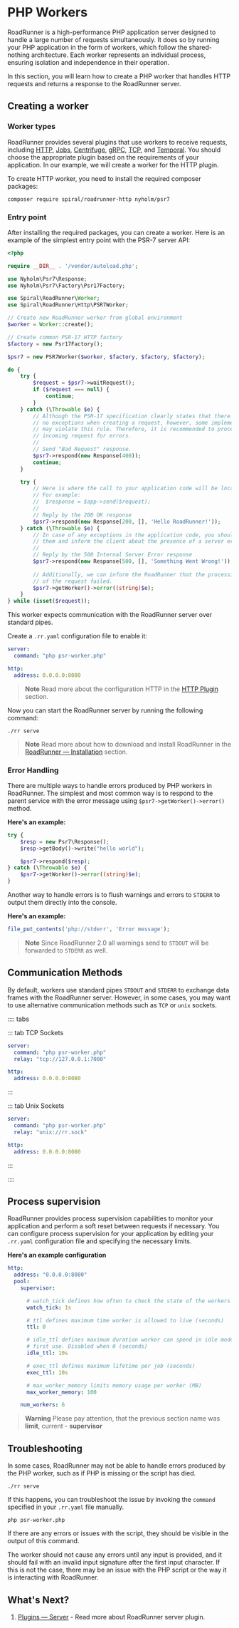 # PHP Workers

RoadRunner is a high-performance PHP application server designed to handle a large number of requests simultaneously. It
does so by running your PHP application in the form of workers, which follow the shared-nothing architecture. Each
worker represents an individual process, ensuring isolation and independence in their operation.

In this section, you will learn how to create a PHP worker that handles HTTP requests and returns a response to the
RoadRunner server.

## Creating a worker

### Worker types

RoadRunner provides several plugins that use workers to receive requests,
including [HTTP](https://github.com/roadrunner-php/http), [Jobs](https://github.com/roadrunner-php/jobs),
[Centrifuge](https://github.com/roadrunner-php/centrifugo), [gRPC](https://github.com/roadrunner-php/grpc),
[TCP](https://github.com/roadrunner-php/tcp), and [Temporal](https://legacy-documentation-sdks.temporal.io/php/workers).
You should choose the appropriate plugin based on the requirements of your application. In our example, we will create
a worker for the HTTP plugin.

To create HTTP worker, you need to install the required composer packages:

```terminal
composer require spiral/roadrunner-http nyholm/psr7
```

### Entry point

After installing the required packages, you can create a worker. Here is an example of the simplest entry point with the
PSR-7 server API:

```php psr-worker.php
<?php

require __DIR__ . '/vendor/autoload.php';

use Nyholm\Psr7\Response;
use Nyholm\Psr7\Factory\Psr17Factory;

use Spiral\RoadRunner\Worker;
use Spiral\RoadRunner\Http\PSR7Worker;

// Create new RoadRunner worker from global environment
$worker = Worker::create();

// Create common PSR-17 HTTP factory
$factory = new Psr17Factory();

$psr7 = new PSR7Worker($worker, $factory, $factory, $factory);

do {
    try {
        $request = $psr7->waitRequest();
        if ($request === null) {
            continue;
        }
    } catch (\Throwable $e) {
        // Although the PSR-17 specification clearly states that there can be
        // no exceptions when creating a request, however, some implementations
        // may violate this rule. Therefore, it is recommended to process the 
        // incoming request for errors.
        //
        // Send "Bad Request" response.
        $psr7->respond(new Response(400));
        continue;
    }

    try {
        // Here is where the call to your application code will be located. 
        // For example:
        //  $response = $app->send($request);
        //
        // Reply by the 200 OK response
        $psr7->respond(new Response(200, [], 'Hello RoadRunner!'));
    } catch (\Throwable $e) {
        // In case of any exceptions in the application code, you should handle
        // them and inform the client about the presence of a server error.
        //
        // Reply by the 500 Internal Server Error response
        $psr7->respond(new Response(500, [], 'Something Went Wrong!'));
        
        // Additionally, we can inform the RoadRunner that the processing 
        // of the request failed.
        $psr7->getWorker()->error((string)$e);
    }
} while (isset($request));
```

This worker expects communication with the RoadRunner server over standard pipes.

Create a `.rr.yaml` configuration file to enable it:

```yaml .rr.yaml
server:
  command: "php psr-worker.php"

http:
  address: 0.0.0.0:8080
```

> **Note**
> Read more about the configuration HTTP in the [HTTP Plugin](../http/http.md) section.

Now you can start the RoadRunner server by running the following command:

```terminal
./rr serve
```

> **Note**
> Read more about how to download and install RoadRunner in the [RoadRunner — Installation](../intro/install.md)
> section.

### Error Handling

There are multiple ways to handle errors produced by PHP workers in RoadRunner. The simplest and most common way is to
respond to the parent service with the error message using `$psr7->getWorker()->error()` method.

**Here's an example:**

```php psr-worker.php
try {
    $resp = new Psr7\Response();
    $resp->getBody()->write("hello world");

    $psr7->respond($resp);
} catch (\Throwable $e) {
    $psr7->getWorker()->error((string)$e);
}
```

Another way to handle errors is to flush warnings and errors to `STDERR` to output them directly into the console.

**Here's an example:**

```php
file_put_contents('php://stderr', 'Error message');
```

> **Note**
> Since RoadRunner 2.0 all warnings send to `STDOUT` will be forwarded to `STDERR` as well.

## Communication Methods

By default, workers use standard pipes `STDOUT` and `STDERR` to exchange data frames with the RoadRunner server.
However, in some cases, you may want to use alternative communication methods such as `TCP` or `unix` sockets.

:::: tabs

::: tab TCP Sockets

```yaml .rr.yaml
server:
  command: "php psr-worker.php"
  relay: "tcp://127.0.0.1:7000"

http:
  address: 0.0.0.0:8080
```

:::

::: tab Unix Sockets

```yaml .rr.yaml
server:
  command: "php psr-worker.php"
  relay: "unix://rr.sock"

http:
  address: 0.0.0.0:8080
```

:::

::::

## Process supervision

RoadRunner provides process supervision capabilities to monitor your application and perform a soft reset between
requests if necessary. You can configure process supervision for your application by editing your `.rr.yaml`
configuration file and specifying the necessary limits.

**Here's an example configuration**

```yaml .rr.yaml
http:
  address: "0.0.0.0:8080"
  pool:
    supervisor:

      # watch_tick defines how often to check the state of the workers (seconds)
      watch_tick: 1s

      # ttl defines maximum time worker is allowed to live (seconds)
      ttl: 0

      # idle_ttl defines maximum duration worker can spend in idle mode after 
      # first use. Disabled when 0 (seconds)
      idle_ttl: 10s

      # exec_ttl defines maximum lifetime per job (seconds)
      exec_ttl: 10s

      # max_worker_memory limits memory usage per worker (MB)
      max_worker_memory: 100

    num_workers: 6
```

> **Warning**
> Please pay attention, that the previous section name was **limit**, current - **supervisor**

## Troubleshooting

In some cases, RoadRunner may not be able to handle errors produced by the PHP worker, such as if PHP is missing or the
script has died.

```terminal
./rr serve
```

If this happens, you can troubleshoot the issue by invoking the `command` specified in your `.rr.yaml` file manually.

```terminal
php psr-worker.php
```

If there are any errors or issues with the script, they should be visible in the output of this command.

The worker should not cause any errors until any input is provided, and it should fail with an invalid input signature
after the first input character. If this is not the case, there may be an issue with the PHP script or the way it is
interacting with RoadRunner.

## What's Next?

1. [Plugins — Server](../plugins/server.md) - Read more about RoadRunner server plugin.
